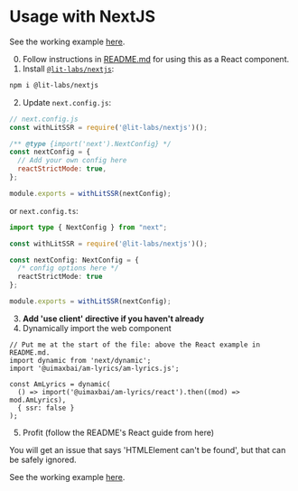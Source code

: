 # Usage with NextJS

See the working example [here](https://github.com/uimaxbai/am-lyrics-next-example).

0. Follow instructions in [README.md](./README.md) for using this as a React component.
1. Install [`@lit-labs/nextjs`](https://www.npmjs.com/package/@lit-labs/nextjs):

```bash
npm i @lit-labs/nextjs
```

2. Update `next.config.js`:

```js
// next.config.js
const withLitSSR = require('@lit-labs/nextjs')();

/** @type {import('next').NextConfig} */
const nextConfig = {
  // Add your own config here
  reactStrictMode: true,
};

module.exports = withLitSSR(nextConfig);
```

or `next.config.ts`:

```ts
import type { NextConfig } from "next";

const withLitSSR = require('@lit-labs/nextjs')();

const nextConfig: NextConfig = {
  /* config options here */
  reactStrictMode: true
};

module.exports = withLitSSR(nextConfig);
```

3. **Add 'use client' directive if you haven't already**
4. Dynamically import the web component

```tsx
// Put me at the start of the file: above the React example in README.md.
import dynamic from 'next/dynamic';
import '@uimaxbai/am-lyrics/am-lyrics.js';

const AmLyrics = dynamic(
  () => import('@uimaxbai/am-lyrics/react').then((mod) => mod.AmLyrics),
  { ssr: false }
);
```

5. Profit (follow the README's React guide from here)

You will get an issue that says 'HTMLElement can't be found', but that can be safely ignored.

See the working example [here](https://github.com/uimaxbai/am-lyrics-next-example).
